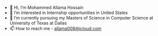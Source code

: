- 👋 Hi, I’m Mohammed Allama Hossain
- 👀 I’m interested in Internship opportunities in United States
- 🌱 I’m currently pursuing my Masters of Science in Computer Science at University of Texas at Dallas
- 📫 How to reach me - allama008@icloud.com

<!---
allama008/allama008 is a ✨ special ✨ repository because its `README.md` (this file) appears on your GitHub profile.
You can click the Preview link to take a look at your changes.
--->
